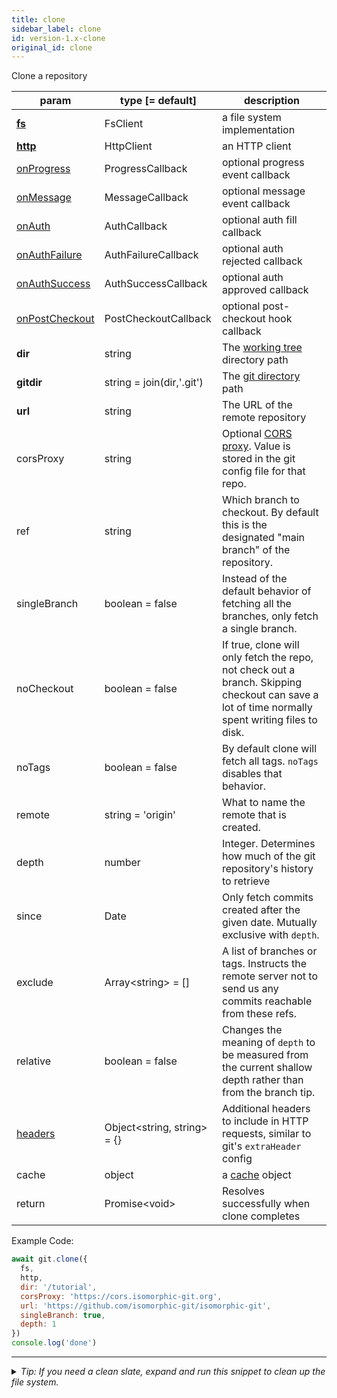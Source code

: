 ```yaml
---
title: clone
sidebar_label: clone
id: version-1.x-clone
original_id: clone
---
```


Clone a repository

| param                              | type [= default]              | description                                                                                                                                     |
| ---------------------------------- | ----------------------------- | ----------------------------------------------------------------------------------------------------------------------------------------------- |
| [**fs**](./fs)                     | FsClient                      | a file system implementation                                                                                                                    |
| [**http**](./http)                 | HttpClient                    | an HTTP client                                                                                                                                  |
| [onProgress](./onProgress)         | ProgressCallback              | optional progress event callback                                                                                                                |
| [onMessage](./onMessage)           | MessageCallback               | optional message event callback                                                                                                                 |
| [onAuth](./onAuth)                 | AuthCallback                  | optional auth fill callback                                                                                                                     |
| [onAuthFailure](./onAuthFailure)   | AuthFailureCallback           | optional auth rejected callback                                                                                                                 |
| [onAuthSuccess](./onAuthSuccess)   | AuthSuccessCallback           | optional auth approved callback                                                                                                                 |
| [onPostCheckout](./onPostCheckout) | PostCheckoutCallback          | optional post-checkout hook callback                                                                                                            |
| **dir**                            | string                        | The [working tree](dir-vs-gitdir.md) directory path                                                                                             |
| **gitdir**                         | string = join(dir,'.git')     | The [git directory](dir-vs-gitdir.md) path                                                                                                      |
| **url**                            | string                        | The URL of the remote repository                                                                                                                |
| corsProxy                          | string                        | Optional [CORS proxy](https://www.npmjs.com/%40isomorphic-git/cors-proxy). Value is stored in the git config file for that repo.                |
| ref                                | string                        | Which branch to checkout. By default this is the designated "main branch" of the repository.                                                    |
| singleBranch                       | boolean = false               | Instead of the default behavior of fetching all the branches, only fetch a single branch.                                                       |
| noCheckout                         | boolean = false               | If true, clone will only fetch the repo, not check out a branch. Skipping checkout can save a lot of time normally spent writing files to disk. |
| noTags                             | boolean = false               | By default clone will fetch all tags. `noTags` disables that behavior.                                                                          |
| remote                             | string = 'origin'             | What to name the remote that is created.                                                                                                        |
| depth                              | number                        | Integer. Determines how much of the git repository's history to retrieve                                                                        |
| since                              | Date                          | Only fetch commits created after the given date. Mutually exclusive with `depth`.                                                               |
| exclude                            | Array\<string\> = []          | A list of branches or tags. Instructs the remote server not to send us any commits reachable from these refs.                                   |
| relative                           | boolean = false               | Changes the meaning of `depth` to be measured from the current shallow depth rather than from the branch tip.                                   |
| [headers](./headers)               | Object\<string, string\> = {} | Additional headers to include in HTTP requests, similar to git's `extraHeader` config                                                           |
| cache                              | object                        | a [cache](cache.md) object                                                                                                                      |
| return                             | Promise\<void\>               | Resolves successfully when clone completes                                                                                                      |

Example Code:

```js live
await git.clone({
  fs,
  http,
  dir: '/tutorial',
  corsProxy: 'https://cors.isomorphic-git.org',
  url: 'https://github.com/isomorphic-git/isomorphic-git',
  singleBranch: true,
  depth: 1
})
console.log('done')
```


---

<details>
<summary><i>Tip: If you need a clean slate, expand and run this snippet to clean up the file system.</i></summary>

```js live
window.fs = new LightningFS('fs', { wipe: true })
window.pfs = window.fs.promises
console.log('done')
```
</details>

<script>
(function rewriteEditLink() {
  const el = document.querySelector('a.edit-page-link.button');
  if (el) {
    el.href = 'https://github.com/isomorphic-git/isomorphic-git/edit/main/src/api/clone.js';
  }
})();
</script>
